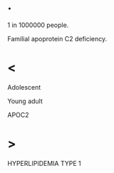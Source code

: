 # .

1 in 1000000 people.

Familial apoprotein C2 deficiency.

# <

Adolescent

Young adult

APOC2

# >

HYPERLIPIDEMIA TYPE 1
